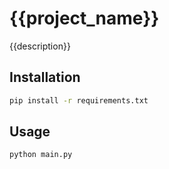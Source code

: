 # {{project_name}}

{{description}}

## Installation
```bash
pip install -r requirements.txt
```

## Usage
```bash
python main.py
```
